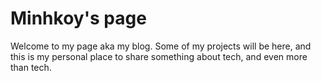 # Minhkoy's page
Welcome to my page aka my blog. Some of my projects will be here, and this is my personal place to share something about tech, and even more than tech.
